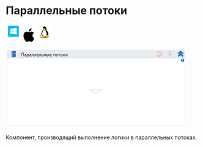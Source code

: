 # Параллельные потоки

![](<../../../.gitbook/assets/image (100) (1) (1) (1) (1) (1) (251).png>)

![](<../../../.gitbook/assets/image (71).png>)

Компонент, производящий выполнение логики в параллельных потоках.
